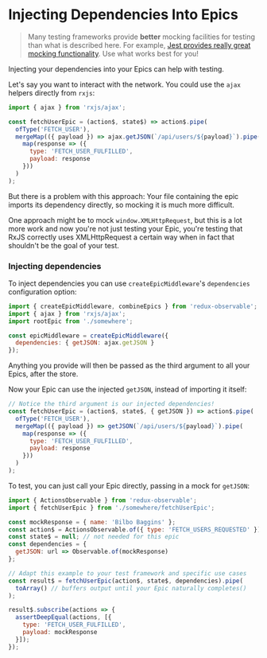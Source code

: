 # Injecting Dependencies Into Epics

> Many testing frameworks provide **better** mocking facilities for testing than what is described here. For example, [Jest provides really great mocking functionality](http://jestjs.io/docs/en/manual-mocks.html). Use what works best for you!

Injecting your dependencies into your Epics can help with testing.

Let's say you want to interact with the network. You could use the `ajax` helpers directly from `rxjs`:

```js
import { ajax } from 'rxjs/ajax';

const fetchUserEpic = (action$, state$) => action$.pipe(
  ofType('FETCH_USER'),
  mergeMap(({ payload }) => ajax.getJSON(`/api/users/${payload}`).pipe(
    map(response => ({
      type: 'FETCH_USER_FULFILLED',
      payload: response
    }))
  )
);
```

But there is a problem with this approach: Your file containing the epic imports its dependency directly, so mocking it is much more difficult.

One approach might be to mock `window.XMLHttpRequest`, but this is a lot more work and now you're not just testing your Epic, you're testing that RxJS correctly uses XMLHttpRequest a certain way when in fact that shouldn't be the goal of your test.

### Injecting dependencies

To inject dependencies you can use `createEpicMiddleware`'s `dependencies` configuration option:

```js
import { createEpicMiddleware, combineEpics } from 'redux-observable';
import { ajax } from 'rxjs/ajax';
import rootEpic from './somewhere';

const epicMiddleware = createEpicMiddleware({
  dependencies: { getJSON: ajax.getJSON }
});
```

Anything you provide will then be passed as the third argument to all your Epics, after the store.

Now your Epic can use the injected `getJSON`, instead of importing it itself:

```js
// Notice the third argument is our injected dependencies!
const fetchUserEpic = (action$, state$, { getJSON }) => action$.pipe(
  ofType('FETCH_USER'),
  mergeMap(({ payload }) => getJSON(`/api/users/${payload}`).pipe(
    map(response => ({
      type: 'FETCH_USER_FULFILLED',
      payload: response
    }))
  )
);

```

To test, you can just call your Epic directly, passing in a mock for `getJSON`:

```js
import { ActionsObservable } from 'redux-observable';
import { fetchUserEpic } from './somewhere/fetchUserEpic';

const mockResponse = { name: 'Bilbo Baggins' };
const action$ = ActionsObservable.of({ type: 'FETCH_USERS_REQUESTED' });
const state$ = null; // not needed for this epic
const dependencies = {
  getJSON: url => Observable.of(mockResponse)
};

// Adapt this example to your test framework and specific use cases
const result$ = fetchUserEpic(action$, state$, dependencies).pipe(
  toArray() // buffers output until your Epic naturally completes()
);

result$.subscribe(actions => {
  assertDeepEqual(actions, [{
    type: 'FETCH_USER_FULFILLED',
    payload: mockResponse
  }]);
});
```
